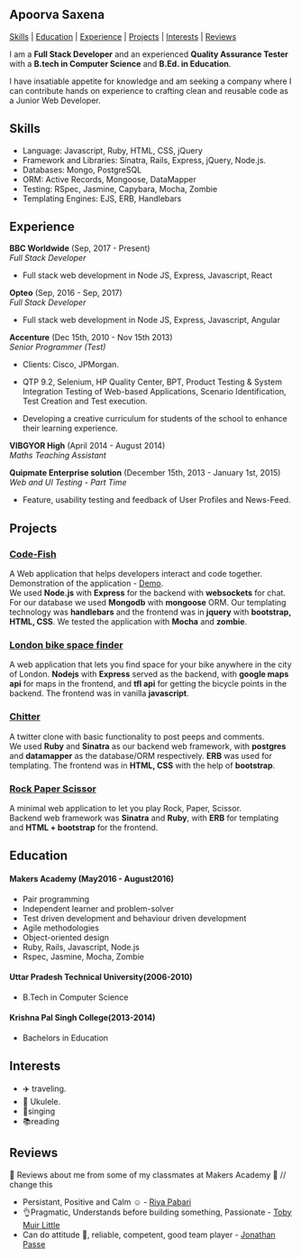 ## Apoorva Saxena

[Skills](#Skills) | [Education](#Education) | [Experience](#Experience) | [Projects](#Projects) | [Interests](#Interests) | [Reviews](#Reviews)

I am a __Full Stack Developer__ and an experienced __Quality Assurance Tester__ with a __B.tech in Computer Science__ and __B.Ed. in Education__.

I have insatiable appetite for knowledge and am seeking a company where I can contribute hands on experience to crafting clean and reusable code as a Junior Web Developer.

<a name="Skills"></a>
## Skills

- Language: Javascript, Ruby, HTML, CSS, jQuery
- Framework and Libraries: Sinatra, Rails, Express, jQuery, Node.js.
- Databases: Mongo, PostgreSQL
- ORM: Active Records, Mongoose, DataMapper
- Testing: ​RSpec, Jasmine, Capybara, Mocha, Zombie
- Templating Engines: EJS, ERB, Handlebars

<a name="Experience"></a>
## Experience
**BBC Worldwide** (Sep, 2017 - Present)    
*Full Stack Developer*  

- Full stack web development in Node JS, Express, Javascript, React

**Opteo** (Sep, 2016 - Sep, 2017)    
*Full Stack Developer*  

- Full stack web development in Node JS, Express, Javascript, Angular

**Accenture** (Dec 15th, 2010 - Nov 15th 2013)    
*Senior Programmer (Test)*  

- Clients: Cisco, JPMorgan.
- QTP 9.2, Selenium, HP Quality Center, BPT, Product Testing & System Integration Testing of Web-based Applications, Scenario Identification, Test Creation and Test execution.

- Developing a creative curriculum for students of the school to enhance their learning experience.

**VIBGYOR High** (April 2014 - August 2014)  
*Maths Teaching Assistant*

**Quipmate Enterprise solution** (December 15th, 2013 - January 1st, 2015)  
*Web and UI Testing - Part Time*  

- Feature, usability testing and feedback of User Profiles and News-Feed.

<a name="Projects"></a>
## Projects


### [Code-Fish](code-fish.herokuapp.com)
A Web application that helps developers interact and code together.  
Demonstration of the application - [Demo](https://www.youtube.com/watch?v=gpUAPkNlF04).  
We used __Node.js__ with __Express__ for the backend with __websockets__ for chat. For our database we used __Mongodb__ with __mongoose__ ORM. Our templating technology was __handlebars__ and the frontend was in __jquery__ with __bootstrap, HTML, CSS__. We tested the application with __Mocha__ and __zombie__.
### [London bike space finder](https://github.com/apsaxena24/london-bike-space-finder)
A web application that lets you find space for your bike anywhere in the city of London.
__Nodejs__ with __Express__ served as the backend, with __google maps api__ for maps in the frontend, and __tfl api__ for getting the bicycle points in the backend. The frontend was in vanilla __javascript__.
### [Chitter](https://chitter12.herokuapp.com/)
A twitter clone with basic functionality to post peeps and comments.  
We used __Ruby__ and __Sinatra__ as our backend web framework, with __postgres__ and __datamapper__ as the database/ORM respectively. __ERB__ was used for templating. The frontend was in __HTML, CSS__ with the help of __bootstrap__.
### [Rock Paper Scissor](https://damp-gorge-24087.herokuapp.com/)
A minimal web application to let you play Rock, Paper, Scissor.  
Backend web framework was __Sinatra__ and __Ruby__, with __ERB__ for templating and __HTML + bootstrap__ for the frontend.

<a name="Education"></a>
## Education

#### Makers Academy (May2016 - August2016)

- Pair programming
- Independent learner and problem-solver
- Test driven development and behaviour driven development
- Agile methodologies
- Object-oriented design
- Ruby, Rails, Javascript, Node.js  
- Rspec, Jasmine, Mocha, Zombie

#### Uttar Pradesh Technical University(2006-2010)  
- B.Tech in Computer Science

#### Krishna Pal Singh College(2013-2014)  
- Bachelors in Education


<a name="Interests"></a>
## Interests

- :airplane: traveling.
- :guitar: Ukulele.
- :microphone:singing
- :books:reading

<a name="Reviews"></a>
## Reviews
:sparkling_heart: Reviews about me from some of my classmates at Makers Academy :sparkling_heart: // change this

- Persistant, Positive and Calm :relaxed: - [Riya Pabari](https://github.com/riyapabari)  
- :ok_hand:Pragmatic,
Understands before building something,
Passionate - [Toby Muir Little](https://github.com/toby676)
- Can do attitude :facepunch:, reliable, competent, good team player - [Jonathan Passe](https://github.com/Jojograndjojo)
